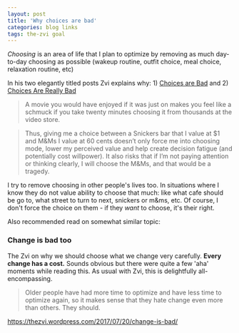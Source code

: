 ```yaml
---
layout: post
title: 'Why choices are bad'
categories: blog links
tags: the-zvi goal
---
```


_Choosing_ is an area of life that I plan to optimize by removing as much day-to-day choosing as possible (wakeup routine, outfit choice, meal choice, relaxation routine, etc) 

In his two elegantly titled posts Zvi explains why: 1) [Choices are Bad](https://thezvi.wordpress.com/2017/07/22/choices-are-bad/) and 2) [Choices Are Really Bad](https://thezvi.wordpress.com/2017/08/12/choices-are-really-bad/)


> A movie you would have enjoyed if it was just on makes you feel like a schmuck if you take twenty minutes choosing it from thousands at the video store.


> Thus, giving me a choice between a Snickers bar that I value at $1 and M&Ms I value at 60 cents doesn’t only force me into choosing mode, lower my perceived value and help create decision fatigue (and potentially cost willpower). It also risks that if I’m not paying attention or thinking clearly, I will choose the M&Ms, and that would be a tragedy.



I try to remove choosing in other people's lives too. In situations where I know they do not value ability to choose that much: like what cafe should be go to, what street to turn to next, snickers or m&ms, etc. Of course, I don't force the choice on them - if they _want_ to choose, it's their right.
  
  
Also recommended read on somewhat similar topic:

### Change is bad too

The Zvi on why we should choose what we change very carefully. **Every change has a cost.** 
Sounds obvious but there were quite a few 'aha' moments while reading this. As usual with Zvi, this is delightfully all-encompassing. 

> Older people have had more time to optimize and have less time to optimize again, so it makes sense that they hate change even more than others. They should.

<https://thezvi.wordpress.com/2017/07/20/change-is-bad/>  

 

 
